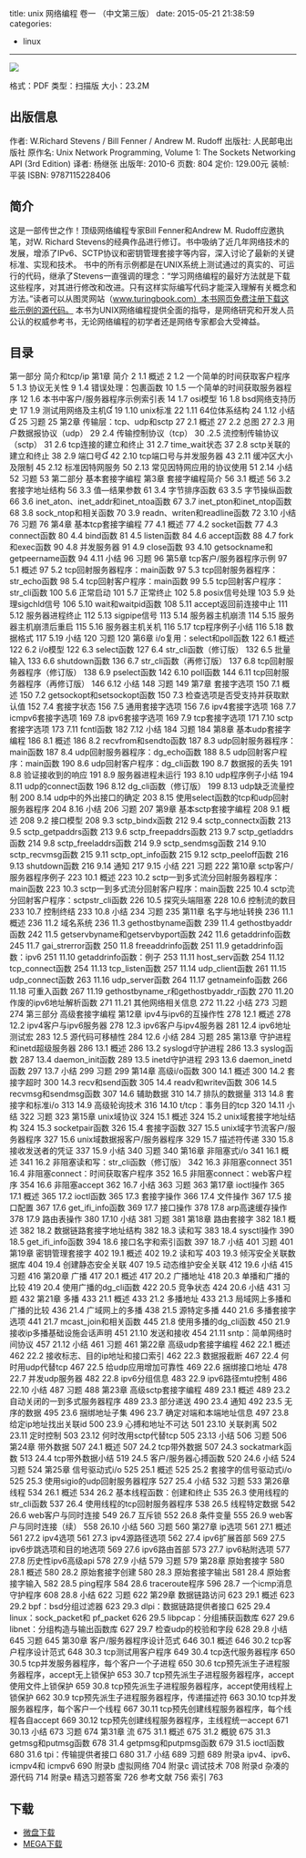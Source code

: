 title: unix 网络编程 卷一 （中文第三版）
date: 2015-05-21 21:38:59
categories:
  - linux
---

![](http://img4.douban.com/lpic/s4437258.jpg)

格式：PDF
类型：扫描版
大小：23.2M

<!--more-->

## 出版信息 ##

作者: W.Richard Stevens / Bill Fenner / Andrew M. Rudoff 
出版社: 人民邮电出版社
原作名: Unix Network Programming, Volume 1: The Sockets Networking API (3rd Edition)
译者: 杨继张 
出版年: 2010-6
页数: 804
定价: 129.00元
装帧: 平装
ISBN: 9787115228406

## 简介 ##

这是一部传世之作！顶级网络编程专家Bill Fenner和Andrew M. Rudoff应邀执笔，对W. Richard Stevens的经典作品进行修订。书中吸纳了近几年网络技术的发展，增添了IPv6、SCTP协议和密钥管理套接字等内容，深入讨论了最新的关键标准、实现和技术。
书中的所有示例都是在UNIX系统上测试通过的真实的、可运行的代码，继承了Stevens一直强调的理念：“学习网络编程的最好方法就是下载这些程序，对其进行修改和改进。只有这样实际编写代码才能深入理解有关概念和方法。”读者可以从图灵网站（www.turingbook.com）本书网页免费注册下载这些示例的源代码。
本书为UNIX网络编程提供全面的指导，是网络研究和开发人员公认的权威参考书，无论网络编程的初学者还是网络专家都会大受裨益。

## 目录 ##

第一部分 简介和tcp/ip
第1章 简介	2
1.1 概述	2
1.2 一个简单的时间获取客户程序	5
1.3 协议无关性	9
1.4 错误处理：包裹函数	10
1.5 一个简单的时间获取服务器程序	12
1.6 本书中客户/服务器程序示例索引表	14
1.7 osi模型	16
1.8 bsd网络支持历史	17
1.9 测试用网络及主机	19
1.10 unix标准	22
1.11 64位体系结构	24
1.12 小结	25
习题	25
第2章 传输层：tcp、udp和sctp	27
2.1 概述	27
2.2 总图	27
2.3 用户数据报协议（udp）	29
2.4 传输控制协议（tcp）	30
.2.5 流控制传输协议（sctp）	31
2.6 tcp连接的建立和终止	31
2.7 time_wait状态	37
2.8 sctp关联的建立和终止	38
2.9 端口号	42
2.10 tcp端口号与并发服务器	43
2.11 缓冲区大小及限制	45
2.12 标准因特网服务	50
2.13 常见因特网应用的协议使用	51
2.14 小结	52
习题	53
第二部分 基本套接字编程
第3章 套接字编程简介	56
3.1 概述	56
3.2 套接字地址结构	56
3.3 值—结果参数	61
3.4 字节排序函数	63
3.5 字节操纵函数	66
3.6 inet_aton、inet_addr和inet_ntoa函数	67
3.7 inet_pton和inet_ntop函数	68
3.8 sock_ntop和相关函数	70
3.9 readn、writen和readline函数	72
3.10 小结	76
习题	76
第4章 基本tcp套接字编程	77
4.1 概述	77
4.2 socket函数	77
4.3 connect函数	80
4.4 bind函数	81
4.5 listen函数	84
4.6 accept函数	88
4.7 fork和exec函数	90
4.8 并发服务器	91
4.9 close函数	93
4.10 getsockname和getpeername函数	94
4.11 小结	96
习题	96
第5章 tcp客户/服务器程序示例	97
5.1 概述	97
5.2 tcp回射服务器程序：main函数	97
5.3 tcp回射服务器程序：str_echo函数	98
5.4 tcp回射客户程序：main函数	99
5.5 tcp回射客户程序：str_cli函数	100
5.6 正常启动	101
5.7 正常终止	102
5.8 posix信号处理	103
5.9 处理sigchld信号	106
5.10 wait和waitpid函数	108
5.11 accept返回前连接中止	111
5.12 服务器进程终止	112
5.13 sigpipe信号	113
5.14 服务器主机崩溃	114
5.15 服务器主机崩溃后重启	115
5.16 服务器主机关机	116
5.17 tcp程序例子小结	116
5.18 数据格式	117
5.19 小结	120
习题	120
第6章 i/o复用：select和poll函数	122
6.1 概述	122
6.2 i/o模型	122
6.3 select函数	127
6.4 str_cli函数（修订版）	132
6.5 批量输入	133
6.6 shutdown函数	136
6.7 str_cli函数（再修订版）	137
6.8 tcp回射服务器程序（修订版）	138
6.9 pselect函数	142
6.10 poll函数	144
6.11 tcp回射服务器程序（再修订版）	146
6.12 小结	148
习题	149
第7章 套接字选项	150
7.1 概述	150
7.2 getsockopt和setsockopt函数	150
7.3 检查选项是否受支持并获取默认值	152
7.4 套接字状态	156
7.5 通用套接字选项	156
7.6 ipv4套接字选项	168
7.7 icmpv6套接字选项	169
7.8 ipv6套接字选项	169
7.9 tcp套接字选项	171
7.10 sctp套接字选项	173
7.11 fcntl函数	182
7.12 小结	184
习题	184
第8章 基本udp套接字编程	186
8.1 概述	186
8.2 recvfrom和sendto函数	187
8.3 udp回射服务器程序：main函数	187
8.4 udp回射服务器程序：dg_echo函数	188
8.5 udp回射客户程序：main函数	190
8.6 udp回射客户程序：dg_cli函数	190
8.7 数据报的丢失	191
8.8 验证接收到的响应	191
8.9 服务器进程未运行	193
8.10 udp程序例子小结	194
8.11 udp的connect函数	196
8.12 dg_cli函数（修订版）	199
8.13 udp缺乏流量控制	200
8.14 udp中的外出接口的确定	203
8.15 使用select函数的tcp和udp回射服务器程序	204
8.16 小结	206
习题	207
第9章 基本sctp套接字编程	208
9.1 概述	208
9.2 接口模型	208
9.3 sctp_bindx函数	212
9.4 sctp_connectx函数	213
9.5 sctp_getpaddrs函数	213
9.6 sctp_freepaddrs函数	213
9.7 sctp_getladdrs函数	214
9.8 sctp_freeladdrs函数	214
9.9 sctp_sendmsg函数	214
9.10 sctp_recvmsg函数	215
9.11 sctp_opt_info函数	215
9.12 sctp_peeloff函数	216
9.13 shutdown函数	216
9.14 通知	217
9.15 小结	221
习题	222
第10章 sctp客户/服务器程序例子	223
10.1 概述	223
10.2 sctp一到多式流分回射服务器程序：main函数	223
10.3 sctp一到多式流分回射客户程序：main函数	225
10.4 sctp流分回射客户程序：sctpstr_cli函数	226
10.5 探究头端阻塞	228
10.6 控制流的数目	233
10.7 控制终结	233
10.8 小结	234
习题	235
第11章 名字与地址转换	236
11.1 概述	236
11.2 域名系统	236
11.3 gethostbyname函数	239
11.4 gethostbyaddr函数	242
11.5 getservbyname和getservbyport函数	242
11.6 getaddrinfo函数	245
11.7 gai_strerror函数	250
11.8 freeaddrinfo函数	251
11.9 getaddrinfo函数：ipv6	251
11.10 getaddrinfo函数：例子	253
11.11 host_serv函数	254
11.12 tcp_connect函数	254
11.13 tcp_listen函数	257
11.14 udp_client函数	261
11.15 udp_connect函数	263
11.16 udp_server函数	264
11.17 getnameinfo函数	266
11.18 可重入函数	267
11.19 gethostbyname_r和gethostbyaddr_r函数	270
11.20 作废的ipv6地址解析函数	271
11.21 其他网络相关信息	272
11.22 小结	273
习题	274
第三部分 高级套接字编程
第12章 ipv4与ipv6的互操作性	278
12.1 概述	278
12.2 ipv4客户与ipv6服务器	278
12.3 ipv6客户与ipv4服务器	281
12.4 ipv6地址测试宏	283
12.5 源代码可移植性	284
12.6 小结	284
习题	285
第13章 守护进程和inetd超级服务器	286
13.1 概述	286
13.2 syslogd守护进程	286
13.3 syslog函数	287
13.4 daemon_init函数	289
13.5 inetd守护进程	293
13.6 daemon_inetd函数	297
13.7 小结	299
习题	299
第14章 高级i/o函数	300
14.1 概述	300
14.2 套接字超时	300
14.3 recv和send函数	305
14.4 readv和writev函数	306
14.5 recvmsg和sendmsg函数	307
14.6 辅助数据	310
14.7 排队的数据量	313
14.8 套接字和标准i/o	313
14.9 高级轮询技术	316
14.10 t/tcp：事务目的tcp	320
14.11 小结	322
习题	323
第15章 unix域协议	324
15.1 概述	324
15.2 unix域套接字地址结构	324
15.3 socketpair函数	326
15.4 套接字函数	327
15.5 unix域字节流客户/服务器程序	327
15.6 unix域数据报客户/服务器程序	329
15.7 描述符传递	330
15.8 接收发送者的凭证	337
15.9 小结	340
习题	340
第16章 非阻塞式i/o	341
16.1 概述	341
16.2 非阻塞读和写：str_cli函数（修订版）	342
16.3 非阻塞connect	351
16.4 非阻塞connect：时间获取客户程序	352
16.5 非阻塞connect：web客户程序	354
16.6 非阻塞accept	362
16.7 小结	363
习题	363
第17章 ioctl操作	365
17.1 概述	365
17.2 ioctl函数	365
17.3 套接字操作	366
17.4 文件操作	367
17.5 接口配置	367
17.6 get_ifi_info函数	369
17.7 接口操作	378
17.8 arp高速缓存操作	378
17.9 路由表操作	380
17.10 小结	381
习题	381
第18章 路由套接字	382
18.1 概述	382
18.2 数据链路套接字地址结构	382
18.3 读和写	383
18.4 sysctl操作	390
18.5 get_ifi_info函数	394
18.6 接口名字和索引函数	397
18.7 小结	401
习题	401
第19章 密钥管理套接字	402
19.1 概述	402
19.2 读和写	403
19.3 倾泻安全关联数据库	404
19.4 创建静态安全关联	407
19.5 动态维护安全关联	412
19.6 小结	415
习题	416
第20章 广播	417
20.1 概述	417
20.2 广播地址	418
20.3 单播和广播的比较	419
20.4 使用广播的dg_cli函数	422
20.5 竞争状态	424
20.6 小结	431
习题	432
第21章 多播	433
21.1 概述	433
21.2 多播地址	433
21.3 局域网上多播和广播的比较	436
21.4 广域网上的多播	438
21.5 源特定多播	440
21.6 多播套接字选项	441
21.7 mcast_join和相关函数	445
21.8 使用多播的dg_cli函数	450
21.9 接收ip多播基础设施会话声明	451
21.10 发送和接收	454
21.11 sntp：简单网络时间协议	457
21.12 小结	461
习题	461
第22章 高级udp套接字编程	462
22.1 概述	462
22.2 接收标志、目的ip地址和接口索引	462
22.3 数据报截断	467
22.4 何时用udp代替tcp	467
22.5 给udp应用增加可靠性	469
22.6 捆绑接口地址	478
22.7 并发udp服务器	482
22.8 ipv6分组信息	483
22.9 ipv6路径mtu控制	486
22.10 小结	487
习题	488
第23章 高级sctp套接字编程	489
23.1 概述	489
23.2 自动关闭的一到多式服务器程序	489
23.3 部分递送	490
23.4 通知	492
23.5 无序的数据	495
23.6 捆绑地址子集	496
23.7 确定对端和本端地址信息	497
23.8 给定ip地址找出关联id	500
23.9 心搏和地址不可达	501
23.10 关联剥离	502
23.11 定时控制	503
23.12 何时改用sctp代替tcp	505
23.13 小结	506
习题	506
第24章 带外数据	507
24.1 概述	507
24.2 tcp带外数据	507
24.3 sockatmark函数	513
24.4 tcp带外数据小结	519
24.5 客户/服务器心搏函数	520
24.6 小结	524
习题	524
第25章 信号驱动式i/o	525
25.1 概述	525
25.2 套接字的信号驱动式i/o	525
25.3 使用sigio的udp回射服务器程序	527
25.4 小结	532
习题	533
第26章 线程	534
26.1 概述	534
26.2 基本线程函数：创建和终止	535
26.3 使用线程的str_cli函数	537
26.4 使用线程的tcp回射服务器程序	538
26.5 线程特定数据	542
26.6 web客户与同时连接	549
26.7 互斥锁	552
26.8 条件变量	555
26.9 web客户与同时连接（续）	558
26.10 小结	560
习题	560
第27章 ip选项	561
27.1 概述	561
27.2 ipv4选项	561
27.3 ipv4源路径选项	562
27.4 ipv6扩展首部	569
27.5 ipv6步跳选项和目的地选项	569
27.6 ipv6路由首部	573
27.7 ipv6粘附选项	577
27.8 历史性ipv6高级api	578
27.9 小结	579
习题	579
第28章 原始套接字	580
28.1 概述	580
28.2 原始套接字创建	580
28.3 原始套接字输出	581
28.4 原始套接字输入	582
28.5 ping程序	584
28.6 traceroute程序	596
28.7 一个icmp消息守护程序	608
28.8 小结	622
习题	622
第29章 数据链路访问	623
29.1 概述	623
29.2 bpf：bsd分组过滤器	623
29.3 dlpi：数据链路提供者接口	625
29.4 linux：sock_packet和
pf_packet	626
29.5 libpcap：分组捕获函数库	627
29.6 libnet：分组构造与输出函数库	627
29.7 检查udp的校验和字段	628
29.8 小结	645
习题	645
第30章 客户/服务器程序设计范式	646
30.1 概述	646
30.2 tcp客户程序设计范式	648
30.3 tcp测试用客户程序	649
30.4 tcp迭代服务器程序	650
30.5 tcp并发服务器程序，每个客户一个子进程	650
30.6 tcp预先派生子进程服务器程序，accept无上锁保护	653
30.7 tcp预先派生子进程服务器程序，accept使用文件上锁保护	659
30.8 tcp预先派生子进程服务器程序，accept使用线程上锁保护	662
30.9 tcp预先派生子进程服务器程序，传递描述符	663
30.10 tcp并发服务器程序，每个客户一个线程	667
30.11 tcp预先创建线程服务器程序，每个线程各自accept	669
30.12 tcp预先创建线程服务器程序，主线程统一accept	671
30.13 小结	673
习题	674
第31章 流	675
31.1 概述	675
31.2 概貌	675
31.3 getmsg和putmsg函数	678
31.4 getpmsg和putpmsg函数	679
31.5 ioctl函数	680
31.6 tpi：传输提供者接口	680
31.7 小结	689
习题	689
附录a ipv4、ipv6、icmpv4和
icmpv6	690
附录b 虚拟网络	704
附录c 调试技术	708
附录d 杂凑的源代码	714
附录e 精选习题答案	726
参考文献	756
索引	763

## 下载 ##

+ [微盘下载](http://vdisk.weibo.com/s/aADaW4YRFwyk_)
+ [MEGA下载](https://mega.co.nz/#!TIMRmCxY!lkxH5bIdgSTwG2ZIfapMY7cfflpHYR4yBLmG_qotKlQ)